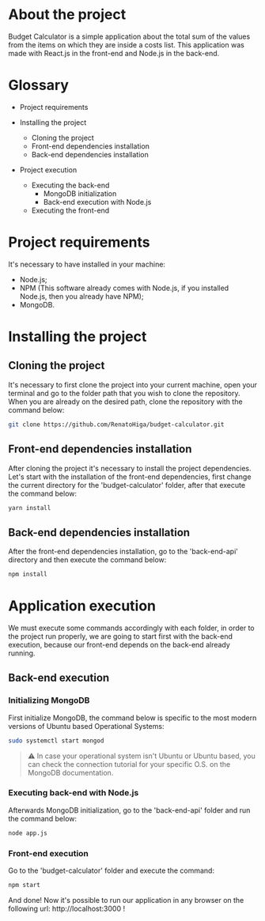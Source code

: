 # About the project

Budget Calculator is a simple application about the total sum of the values from the items on which  they are inside a costs list. This application was made with React.js in the front-end and Node.js in the back-end.



# Glossary

* Project requirements
* Installing the project
  * Cloning the project
  * Front-end dependencies installation
  * Back-end dependencies installation

* Project execution
  * Executing the back-end
    * MongoDB initialization
    * Back-end execution with Node.js
  * Executing the front-end



# Project requirements

It's necessary to have installed in your machine:

* Node.js;
* NPM (This software already comes with Node.js, if you installed Node.js, then you already have NPM);
* MongoDB.



# Installing the project

## Cloning the project

It's necessary to first clone the project into your current machine, open your terminal and go to the folder path that you wish to clone the repository. When you are already on the desired path, clone the repository with the command below:

```bash
git clone https://github.com/RenatoHiga/budget-calculator.git
```

## Front-end dependencies installation

After cloning the project it's necessary to install the project dependencies. Let's start with the installation of the front-end dependencies, first change the current directory for the 'budget-calculator' folder, after that execute the command below:

```bash
yarn install
```

## Back-end dependencies installation

After the front-end dependencies installation, go to the 'back-end-api' directory and then execute the command below:

```bash
npm install
```



# Application execution

We must execute some commands accordingly with each folder, in order to the project run properly, we are going to start first with the back-end execution, because our front-end depends on the back-end already running.



## Back-end execution

### Initializing MongoDB

First initialize MongoDB, the command below is specific to the most modern versions of Ubuntu based Operational Systems:

```bash
sudo systemctl start mongod
```

> ⚠️ In case your operational system isn't Ubuntu or Ubuntu based, you can check the connection tutorial for your specific O.S. on the MongoDB documentation. 

### Executing back-end with Node.js

Afterwards MongoDB initialization, go to the 'back-end-api' folder and run the command below:

```bash
node app.js
```

### Front-end execution

Go to the 'budget-calculator' folder and execute the command:

```bash
npm start
```



And done! Now it's possible to run our application in any browser on the following url: http://localhost:3000 !


